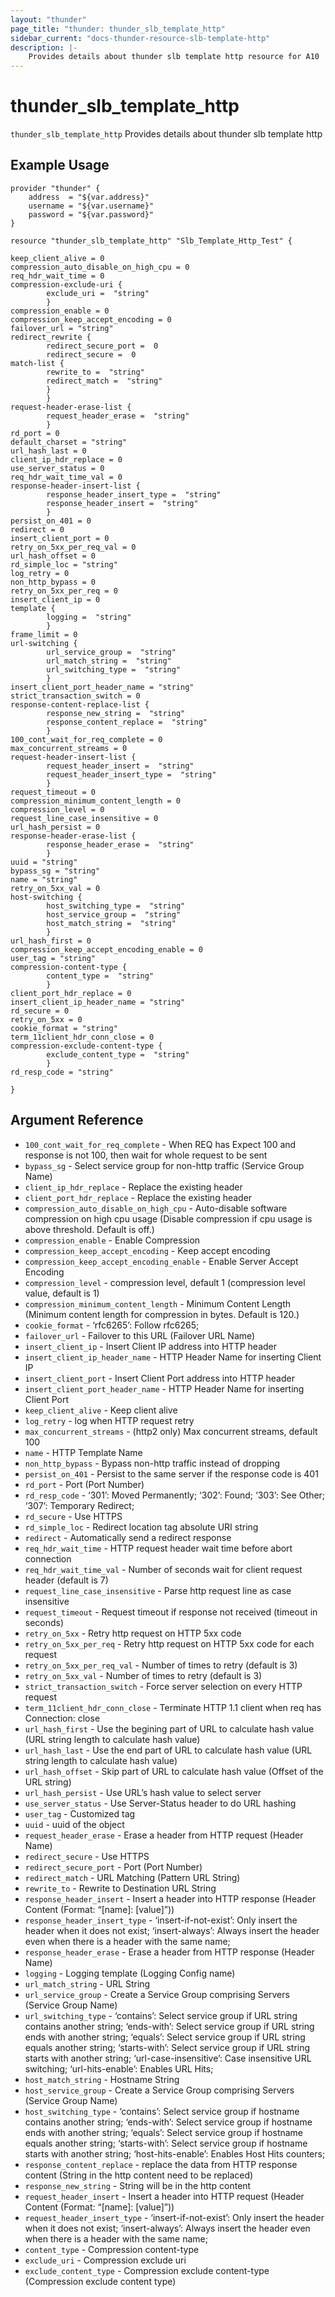 ```yaml
---
layout: "thunder"
page_title: "thunder: thunder_slb_template_http"
sidebar_current: "docs-thunder-resource-slb-template-http"
description: |-
	Provides details about thunder slb template http resource for A10
---
```


# thunder\_slb\_template\_http

`thunder_slb_template_http` Provides details about thunder slb template http
## Example Usage


```hcl
provider "thunder" {
    address  = "${var.address}"
    username = "${var.username}"  
    password = "${var.password}"
}

resource "thunder_slb_template_http" "Slb_Template_Http_Test" {

keep_client_alive = 0
compression_auto_disable_on_high_cpu = 0
req_hdr_wait_time = 0
compression-exclude-uri {   
        exclude_uri =  "string" 
        }
compression_enable = 0
compression_keep_accept_encoding = 0
failover_url = "string"
redirect_rewrite {  
        redirect_secure_port =  0 
        redirect_secure =  0 
match-list {   
        rewrite_to =  "string" 
        redirect_match =  "string" 
        }
        }
request-header-erase-list {   
        request_header_erase =  "string" 
        }
rd_port = 0
default_charset = "string"
url_hash_last = 0
client_ip_hdr_replace = 0
use_server_status = 0
req_hdr_wait_time_val = 0
response-header-insert-list {   
        response_header_insert_type =  "string" 
        response_header_insert =  "string" 
        }
persist_on_401 = 0
redirect = 0
insert_client_port = 0
retry_on_5xx_per_req_val = 0
url_hash_offset = 0
rd_simple_loc = "string"
log_retry = 0
non_http_bypass = 0
retry_on_5xx_per_req = 0
insert_client_ip = 0
template {  
        logging =  "string" 
        }
frame_limit = 0
url-switching {   
        url_service_group =  "string" 
        url_match_string =  "string" 
        url_switching_type =  "string" 
        }
insert_client_port_header_name = "string"
strict_transaction_switch = 0
response-content-replace-list {   
        response_new_string =  "string" 
        response_content_replace =  "string" 
        }
100_cont_wait_for_req_complete = 0
max_concurrent_streams = 0
request-header-insert-list {   
        request_header_insert =  "string" 
        request_header_insert_type =  "string" 
        }
request_timeout = 0
compression_minimum_content_length = 0
compression_level = 0
request_line_case_insensitive = 0
url_hash_persist = 0
response-header-erase-list {   
        response_header_erase =  "string" 
        }
uuid = "string"
bypass_sg = "string"
name = "string"
retry_on_5xx_val = 0
host-switching {   
        host_switching_type =  "string" 
        host_service_group =  "string" 
        host_match_string =  "string" 
        }
url_hash_first = 0
compression_keep_accept_encoding_enable = 0
user_tag = "string"
compression-content-type {   
        content_type =  "string" 
        }
client_port_hdr_replace = 0
insert_client_ip_header_name = "string"
rd_secure = 0
retry_on_5xx = 0
cookie_format = "string"
term_11client_hdr_conn_close = 0
compression-exclude-content-type {   
        exclude_content_type =  "string" 
        }
rd_resp_code = "string"
 
}
```

## Argument Reference

* `100_cont_wait_for_req_complete` - When REQ has Expect 100 and response is not 100, then wait for whole request to be sent
* `bypass_sg` - Select service group for non-http traffic (Service Group Name)
* `client_ip_hdr_replace` - Replace the existing header
* `client_port_hdr_replace` - Replace the existing header
* `compression_auto_disable_on_high_cpu` - Auto-disable software compression on high cpu usage (Disable compression if cpu usage is above threshold. Default is off.)
* `compression_enable` - Enable Compression
* `compression_keep_accept_encoding` - Keep accept encoding
* `compression_keep_accept_encoding_enable` - Enable Server Accept Encoding
* `compression_level` - compression level, default 1 (compression level value, default is 1)
* `compression_minimum_content_length` - Minimum Content Length (Minimum content length for compression in bytes. Default is 120.)
* `cookie_format` - ‘rfc6265’: Follow rfc6265;
* `failover_url` - Failover to this URL (Failover URL Name)
* `insert_client_ip` - Insert Client IP address into HTTP header
* `insert_client_ip_header_name` - HTTP Header Name for inserting Client IP
* `insert_client_port` - Insert Client Port address into HTTP header
* `insert_client_port_header_name` - HTTP Header Name for inserting Client Port
* `keep_client_alive` - Keep client alive
* `log_retry` - log when HTTP request retry
* `max_concurrent_streams` - (http2 only) Max concurrent streams, default 100
* `name` - HTTP Template Name
* `non_http_bypass` - Bypass non-http traffic instead of dropping
* `persist_on_401` - Persist to the same server if the response code is 401
* `rd_port` - Port (Port Number)
* `rd_resp_code` - ‘301’: Moved Permanently; ‘302’: Found; ‘303’: See Other; ‘307’: Temporary Redirect;
* `rd_secure` - Use HTTPS
* `rd_simple_loc` - Redirect location tag absolute URI string
* `redirect` - Automatically send a redirect response
* `req_hdr_wait_time` - HTTP request header wait time before abort connection
* `req_hdr_wait_time_val` - Number of seconds wait for client request header (default is 7)
* `request_line_case_insensitive` - Parse http request line as case insensitive
* `request_timeout` - Request timeout if response not received (timeout in seconds)
* `retry_on_5xx` - Retry http request on HTTP 5xx code
* `retry_on_5xx_per_req` - Retry http request on HTTP 5xx code for each request
* `retry_on_5xx_per_req_val` - Number of times to retry (default is 3)
* `retry_on_5xx_val` - Number of times to retry (default is 3)
* `strict_transaction_switch` - Force server selection on every HTTP request
* `term_11client_hdr_conn_close` - Terminate HTTP 1.1 client when req has Connection: close
* `url_hash_first` - Use the begining part of URL to calculate hash value (URL string length to calculate hash value)
* `url_hash_last` - Use the end part of URL to calculate hash value (URL string length to calculate hash value)
* `url_hash_offset` - Skip part of URL to calculate hash value (Offset of the URL string)
* `url_hash_persist` - Use URL’s hash value to select server
* `use_server_status` - Use Server-Status header to do URL hashing
* `user_tag` - Customized tag
* `uuid` - uuid of the object
* `request_header_erase` - Erase a header from HTTP request (Header Name)
* `redirect_secure` - Use HTTPS
* `redirect_secure_port` - Port (Port Number)
* `redirect_match` - URL Matching (Pattern URL String)
* `rewrite_to` - Rewrite to Destination URL String
* `response_header_insert` - Insert a header into HTTP response (Header Content (Format: “[name]: [value]”))
* `response_header_insert_type` - ‘insert-if-not-exist’: Only insert the header when it does not exist; ‘insert-always’: Always insert the header even when there is a header with the same name;
* `response_header_erase` - Erase a header from HTTP response (Header Name)
* `logging` - Logging template (Logging Config name)
* `url_match_string` - URL String
* `url_service_group` - Create a Service Group comprising Servers (Service Group Name)
* `url_switching_type` - ‘contains’: Select service group if URL string contains another string; ‘ends-with’: Select service group if URL string ends with another string; ‘equals’: Select service group if URL string equals another string; ‘starts-with’: Select service group if URL string starts with another string; ‘url-case-insensitive’: Case insensitive URL switching; ‘url-hits-enable’: Enables URL Hits;
* `host_match_string` - Hostname String
* `host_service_group` - Create a Service Group comprising Servers (Service Group Name)
* `host_switching_type` - ‘contains’: Select service group if hostname contains another string; ‘ends-with’: Select service group if hostname ends with another string; ‘equals’: Select service group if hostname equals another string; ‘starts-with’: Select service group if hostname starts with another string; ‘host-hits-enable’: Enables Host Hits counters;
* `response_content_replace` - replace the data from HTTP response content (String in the http content need to be replaced)
* `response_new_string` - String will be in the http content
* `request_header_insert` - Insert a header into HTTP request (Header Content (Format: “[name]: [value]”))
* `request_header_insert_type` - ‘insert-if-not-exist’: Only insert the header when it does not exist; ‘insert-always’: Always insert the header even when there is a header with the same name;
* `content_type` - Compression content-type
* `exclude_uri` - Compression exclude uri
* `exclude_content_type` - Compression exclude content-type (Compression exclude content type)
